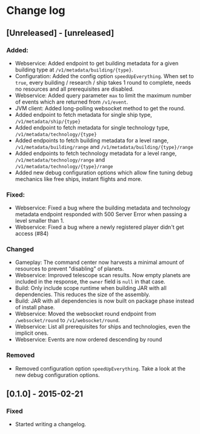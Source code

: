 # Change log

## [Unreleased] - [unreleased]
### Added:
- Webservice: Added endpoint to get building metadata for a given building type at `/v1/metadata/building/{type}`.
- Configuration: Added the config option `speedUpEverything`. When set to `true`, every building / research / ship takes 1 round to complete, needs no resources and all prerequisites are disabled.
- Webservice: Added query parameter `max` to limit the maximum number of events which are returned from `/v1/event`.
- JVM client: Added long-polling websocket method to get the round.
- Added endpoint to fetch metadata for single ship type, `/v1/metadata/ship/{type}`
- Added endpoint to fetch metadata for single technology type, `/v1/metadata/technology/{type}`
- Added endpoints to fetch building metadata for a level range, `/v1/metadata/building/range` and `/v1/metadata/building/{type}/range`
- Added endpoints to fetch technology metadata for a level range, `/v1/metadata/technology/range` and `/v1/metadata/technology/{type}/range`
- Added new debug configuration options which allow fine tuning debug mechanics like free ships, instant flights and more.

### Fixed:
- Webservice: Fixed a bug where the building metadata and technology metadata endpoint responded with 500 Server Error when passing a level smaller than 1.
- Webservice: Fixed a bug where a newly registered player didn't get access (#84)

### Changed
- Gameplay: The command center now harvests a minimal amount of resources to prevent "disabling" of planets.
- Webservice: Improved telescope scan results. Now empty planets are included in the response, the `owner` field is `null` in that case.
- Build: Only include scope runtime when building JAR with all dependencies. This reduces the size of the assembly.
- Build: JAR with all dependencies is now built on package phase instead of install phase.
- Webservice: Moved the websocket round endpoint from `/websocket/round` to `/v1/websocket/round`.
- Webservice: List all prerequisites for ships and technologies, even the implicit ones.
- Webservice: Events are now ordered descending by round

### Removed
- Removed configuration option `speedUpEverything`. Take a look at the new debug configuration options.

## [0.1.0] - 2015-02-21
### Fixed
- Started writing a changelog.